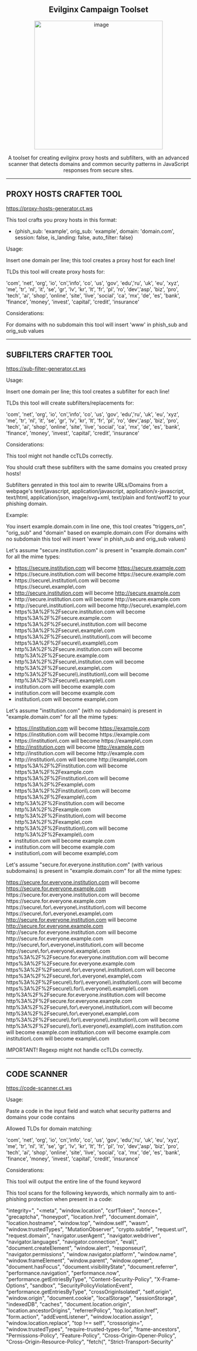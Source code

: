 <h2 align="center"><b>Evilginx Campaign Toolset</b></h2>
<div align="center">
  <img width="350" height="350" alt="image" src="https://github.com/user-attachments/assets/af5c1977-ac31-49fa-a947-bd40a41ea6aa" />
</div>
<p align="center">
A toolset for creating evilginx proxy hosts and subfilters, with an advanced scanner that detects domains and common security patterns in JavaScript responses from secure sites.
</p>

--------------------------------------------
PROXY HOSTS CRAFTER TOOL
--------------------------------------------

https://proxy-hosts-generator.ct.ws

This tool crafts you proxy hosts in this format:

  - {phish_sub: 'example', orig_sub: 'example', domain: 'domain.com', session: false, is_landing: false, auto_filter: false}

Usage:

Insert one domain per line; this tool creates a proxy host for each line!

TLDs this tool will create proxy hosts for:

'com', 'net', 'org', 'io', 'cn','info', 'co', 'us', 'gov', 'edu','ru', 'uk', 'eu', 'xyz', 'me', 'tr', 'nl', 'it', 'se', 'gr', 'lv', 'kr', 'lt', 'fr', 'pl', 'ro', 'dev','asp', 'biz', 'pro', 'tech', 'ai', 'shop', 'online', 'site', 'live', 'social', 'ca', 'mx', 'de', 'es', 'bank', 'finance', 'money', 'invest', 'capital', 'credit', 'insurance'

Considerations:

For domains with no subdomain this tool will insert 'www' in phish_sub and orig_sub values

--------------------------------------------
SUBFILTERS CRAFTER TOOL
--------------------------------------------

https://sub-filter-generator.ct.ws

Usage:

Insert one domain per line; this tool creates a subfilter for each line!

TLDs this tool will create subfilters/replacements for:

'com', 'net', 'org', 'io', 'cn','info', 'co', 'us', 'gov', 'edu','ru', 'uk', 'eu', 'xyz', 'me', 'tr', 'nl', 'it', 'se', 'gr', 'lv', 'kr', 'lt', 'fr', 'pl', 'ro', 'dev','asp', 'biz', 'pro', 'tech', 'ai', 'shop', 'online', 'site', 'live', 'social', 'ca', 'mx', 'de', 'es', 'bank', 'finance', 'money', 'invest', 'capital', 'credit', 'insurance'

Considerations:

This tool might not handle ccTLDs correctly.

You should craft these subfilters with the same domains you created proxy hosts!

Subfilters genrated in this tool aim to rewrite URLs/Domains from a webpage's text/javascript, application/javascript, application/x-javascript, text/html, application/json, image/svg+xml, text/plain and font/woff2 to your phishing domain.

Example:

You insert example.domain.com in line one, this tool creates "triggers_on", "orig_sub" and "domain" based on example.domain.com (For domains with no subdomain this tool will insert 'www' in phish_sub and orig_sub values)

Let's assume "secure.institution.com" is present in "example.domain.com" for all the mime types:

- https://secure.institution.com will become https://secure.example.com
- https://secure\.institution\.com will become https://secure\.example\.com
- https://secure\\.institution\\.com will become https://secure\\.example\\.com
- http://secure.institution.com will become http://secure.example.com
- http://secure\.institution\.com will become http://secure\.example\.com
- http://secure\\.institution\\.com will become http://secure\\.example\\.com
- https%3A%2F%2Fsecure.institution.com will become https%3A%2F%2Fsecure.example.com
- https%3A%2F%2Fsecure\\.institution\.com will become https%3A%2F%2Fsecure\\.example\\.com
- https%3A%2F%2Fsecure\\\\.institution\\\\.com will become https%3A%2F%2Fsecure\\\\.example\\\\.com
- http%3A%2F%2Fsecure.institution.com will become http%3A%2F%2Fsecure.example.com
- http%3A%2F%2Fsecure\\.institution\.com will become http%3A%2F%2Fsecure\\.example\\.com
- http%3A%2F%2Fsecure\\\\.institution\\\\.com will become http%3A%2F%2Fsecure\\\\.example\\\\.com
- institution.com will become example.com
- institution\.com will become example\.com
- institution\\.com will become example\\.com

Let's assume "institution.com" (with no subdomain) is present in "example.domain.com" for all the mime types:

- https://institution.com will become https://example.com
- https://institution\.com will become https://example\.com
- https://institution\\.com will become https://example\\.com
- http://institution.com will become http://example.com
- http://institution\.com will become http://example\.com
- http://institution\\.com will become http://example\\.com
- https%3A%2F%2Finstitution.com will become https%3A%2F%2Fexample.com
- https%3A%2F%2Finstitution\\.com will become https%3A%2F%2Fexample\\.com
- https%3A%2F%2Finstitution\\\\.com will become https%3A%2F%2Fexample\\\\.com
- http%3A%2F%2Finstitution.com will become http%3A%2F%2Fexample.com
- http%3A%2F%2Finstitution\\.com will become http%3A%2F%2Fexample\\.com
- http%3A%2F%2Finstitution\\\\.com will become http%3A%2F%2Fexample\\\\.com
- institution.com will become example.com
- institution\.com will become example\.com
- institution\\.com will become example\\.com

Let's assume "secure.for.everyone.institution.com" (with various subdomains) is present in "example.domain.com" for all the mime types:

https://secure.for.everyone.institution.com will become https://secure.for.everyone.example.com
https://secure\.for\.everyone\.institution\.com will become https://secure\.for\.everyone\.example\.com
https://secure\\.for\\.everyone\\.institution\\.com will become https://secure\\.for\\.everyone\\.example\\.com
http://secure.for.everyone.institution.com will become http://secure.for.everyone.example.com
http://secure\.for\.everyone\.institution\.com will become http://secure\.for\.everyone\.example\.com
http://secure\\.for\\.everyone\\.institution\\.com will become http://secure\\.for\\.everyone\\.example\\.com
https%3A%2F%2Fsecure.for.everyone.institution.com will become https%3A%2F%2Fsecure.for.everyone.example.com
https%3A%2F%2Fsecure\\.for\\.everyone\\.institution\\.com will become https%3A%2F%2Fsecure\\.for\\.everyone\\.example\\.com
https%3A%2F%2Fsecure\\\\.for\\\\.everyone\\\\.institution\\\\.com will become https%3A%2F%2Fsecure\\\\.for\\\\.everyone\\\\.example\\\\.com
http%3A%2F%2Fsecure.for.everyone.institution.com will become http%3A%2F%2Fsecure.for.everyone.example.com
http%3A%2F%2Fsecure\\.for\\.everyone\\.institution\\.com will become http%3A%2F%2Fsecure\\.for\\.everyone\\.example\\.com
http%3A%2F%2Fsecure\\\\.for\\\\.everyone\\\\.institution\\\\.com will become http%3A%2F%2Fsecure\\\\.for\\\\.everyone\\\\.example\\\\.com
institution.com will become example.com
institution\.com will become example\.com
institution\\.com will become example\\.com

IMPORTANT!
Regexp might not handle ccTLDs correctly.

--------------------------------------------
CODE SCANNER
--------------------------------------------

https://code-scanner.ct.ws

Usage:

Paste a code in the input field and watch what security patterns and domains your code contains

Allowed TLDs for domain matching:

'com', 'net', 'org', 'io', 'cn','info', 'co', 'us', 'gov', 'edu','ru', 'uk', 'eu', 'xyz', 'me', 'tr', 'nl', 'it', 'se', 'gr', 'lv', 'kr', 'lt', 'fr', 'pl', 'ro', 'dev','asp', 'biz', 'pro', 'tech', 'ai', 'shop', 'online', 'site', 'live', 'social', 'ca', 'mx', 'de', 'es', 'bank', 'finance', 'money', 'invest', 'capital', 'credit', 'insurance'

Considerations:

This tool will output the entire line of the found keyword

This tool scans for the following keywords, which normally aim to anti-phishing protection when present in a code:

"integrity=", "<meta", "window.location", "csrfToken", "nonce=", "grecaptcha", "honeypot", "location.href", "document.domain", "location.hostname", "window.top", "window.self", "wasm", "window.trustedTypes", "MutationObserver", "crypto.subtle", "request.url", "request.domain", "navigator.userAgent", "navigator.webdriver", "navigator.languages", "navigator.connection", "eval(", "document.createElement", "window.alert", "responseurl", "navigator.permissions", "window.navigator.platform", "window.name", "window.frameElement", "window.parent", "window.opener", "document.hasFocus", "document.visibilityState", "document.referrer", "performance.navigation", "performance.now", "performance.getEntriesByType", "Content-Security-Policy", "X-Frame-Options", "sandbox", "SecurityPolicyViolationEvent", "performance.getEntriesByType", "crossOriginIsolated", "self.origin", "window.origin", "document.cookie", "localStorage", "sessionStorage", "indexedDB", "caches", "document.location.origin", "location.ancestorOrigins", "referrerPolicy", "top.location.href", "form.action", "addEventListener", "window.location.assign", "window.location.replace", "top !== self", "crossorigin=", "window.trustedTypes", "require-trusted-types-for", "frame-ancestors", "Permissions-Policy", "Feature-Policy", "Cross-Origin-Opener-Policy", "Cross-Origin-Resource-Policy", "fetch(", "Strict-Transport-Security"
